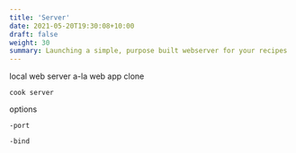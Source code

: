 ```yaml
---
title: 'Server'
date: 2021-05-20T19:30:08+10:00
draft: false
weight: 30
summary: Launching a simple, purpose built webserver for your recipes
---
```




local web server a-la web app clone

```
cook server
```

options

`-port`

`-bind`

